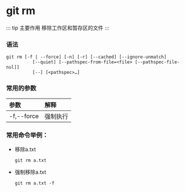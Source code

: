 # git rm

::: tip 主要作用
移除工作区和暂存区的文件
:::

### 语法

```git
git rm [-f | --force] [-n] [-r] [--cached] [--ignore-unmatch]
          [--quiet] [--pathspec-from-file=<file> [--pathspec-file-nul]]
          [--] [<pathspec>…​]
```

### 常用的参数

| 参数         | 解释   |
|:---------- |:---- |
| -f,--force | 强制执行 |

### 常用命令举例：

- 移除a.txt
  
  ```git
  git rm a.txt
  ```

- 强制移除a.txt
  
  ```git
  git rm a.txt -f
  ```
